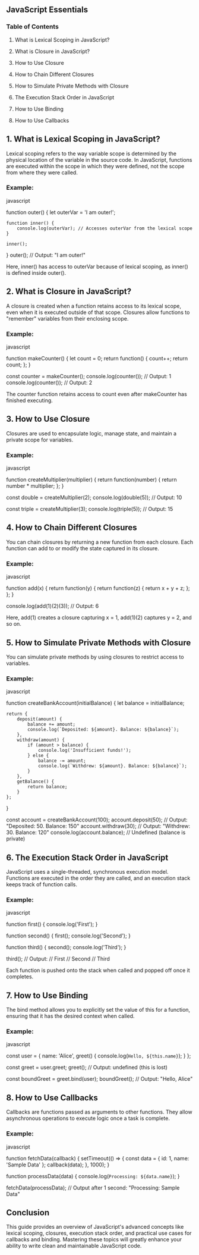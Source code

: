 ## JavaScript Essentials

### Table of Contents

1. What is Lexical Scoping in JavaScript?

2. What is Closure in JavaScript?

3. How to Use Closure

4. How to Chain Different Closures

5. How to Simulate Private Methods with Closure

6. The Execution Stack Order in JavaScript

7. How to Use Binding

8. How to Use Callbacks

## 1. What is Lexical Scoping in JavaScript?

Lexical scoping refers to the way variable scope is determined by the physical location of the variable in the source code. In JavaScript, functions are executed within the scope in which they were defined, not the scope from where they were called.

### Example:

javascript

function outer() {
    let outerVar = 'I am outer!';

    function inner() {
        console.log(outerVar); // Accesses outerVar from the lexical scope
    }

    inner();
}
outer(); // Output: "I am outer!"

Here, inner() has access to outerVar because of lexical scoping, as inner() is defined inside outer().

## 2. What is Closure in JavaScript?

A closure is created when a function retains access to its lexical scope, even when it is executed outside of that scope. Closures allow functions to "remember" variables from their enclosing scope.

### Example:

javascript

function makeCounter() {
    let count = 0;
    return function() {
        count++;
        return count;
    };
}

const counter = makeCounter();
console.log(counter()); // Output: 1
console.log(counter()); // Output: 2

The counter function retains access to count even after makeCounter has finished executing.

## 3. How to Use Closure

Closures are used to encapsulate logic, manage state, and maintain a private scope for variables.

### Example:

javascript

function createMultiplier(multiplier) {
    return function(number) {
        return number * multiplier;
    };
}

const double = createMultiplier(2);
console.log(double(5)); // Output: 10

const triple = createMultiplier(3);
console.log(triple(5)); // Output: 15

## 4. How to Chain Different Closures

You can chain closures by returning a new function from each closure. Each function can add to or modify the state captured in its closure.

### Example:

javascript

function add(x) {
    return function(y) {
        return function(z) {
            return x + y + z;
        };
    };
}

console.log(add(1)(2)(3)); // Output: 6

Here, add(1) creates a closure capturing x = 1, add(1)(2) captures y = 2, and so on.

## 5. How to Simulate Private Methods with Closure

You can simulate private methods by using closures to restrict access to variables.

### Example:

javascript

function createBankAccount(initialBalance) {
    let balance = initialBalance;

    return {
        deposit(amount) {
            balance += amount;
            console.log(`Deposited: ${amount}. Balance: ${balance}`);
        },
        withdraw(amount) {
            if (amount > balance) {
                console.log('Insufficient funds!');
            } else {
                balance -= amount;
                console.log(`Withdrew: ${amount}. Balance: ${balance}`);
            }
        },
        getBalance() {
            return balance;
        }
    };
}

const account = createBankAccount(100);
account.deposit(50);  // Output: "Deposited: 50. Balance: 150"
account.withdraw(30); // Output: "Withdrew: 30. Balance: 120"
console.log(account.balance); // Undefined (balance is private)

## 6. The Execution Stack Order in JavaScript

JavaScript uses a single-threaded, synchronous execution model. Functions are executed in the order they are called, and an execution stack keeps track of function calls.

### Example:

javascript

function first() {
    console.log('First');
}

function second() {
    first();
    console.log('Second');
}

function third() {
    second();
    console.log('Third');
}

third();
// Output:
// First
// Second
// Third

Each function is pushed onto the stack when called and popped off once it completes.

## 7. How to Use Binding

The bind method allows you to explicitly set the value of this for a function, ensuring that it has the desired context when called.

### Example:

javascript

const user = {
    name: 'Alice',
    greet() {
        console.log(`Hello, ${this.name}`);
    }
};

const greet = user.greet;
greet(); // Output: undefined (this is lost)

const boundGreet = greet.bind(user);
boundGreet(); // Output: "Hello, Alice"

## 8. How to Use Callbacks

Callbacks are functions passed as arguments to other functions. They allow asynchronous operations to execute logic once a task is complete.

### Example:

javascript

function fetchData(callback) {
    setTimeout(() => {
        const data = { id: 1, name: 'Sample Data' };
        callback(data);
    }, 1000);
}

function processData(data) {
    console.log(`Processing: ${data.name}`);
}

fetchData(processData); // Output after 1 second: "Processing: Sample Data"

## Conclusion

This guide provides an overview of JavaScript's advanced concepts like lexical scoping, closures, execution stack order, and practical use cases for callbacks and binding. Mastering these topics will greatly enhance your ability to write clean and maintainable JavaScript code.